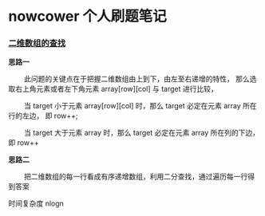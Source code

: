 # nowcower 个人刷题笔记

### [二维数组的查找](https://github.com/Apriluestc/algorithms/blob/master/coding/nowcower1.h)

**思路一**

&nbsp;&nbsp;&nbsp;&nbsp;&nbsp;&nbsp;&nbsp;&nbsp;此问题的关键点在于把握二维数组由上到下，由左至右递增的特性，
那么选取右上角元素或者左下角元素 array[row][col] 与 target 进行比较，

&nbsp;&nbsp;&nbsp;&nbsp;&nbsp;&nbsp;&nbsp;&nbsp;当 target 小于元素 array[row][col] 时，那么 target 必定在元素 array 所在行的左边，
即 row++;

&nbsp;&nbsp;&nbsp;&nbsp;&nbsp;&nbsp;&nbsp;&nbsp;当 target 大于元素 array 时，那么 target 必定在元素 array 所在列的下边，
即 row++

**思路二**

&nbsp;&nbsp;&nbsp;&nbsp;&nbsp;&nbsp;&nbsp;&nbsp;把二维数组的每一行看成有序递增数组，利用二分查找，通过遍历每一行得到答案

时间复杂度 nlogn
